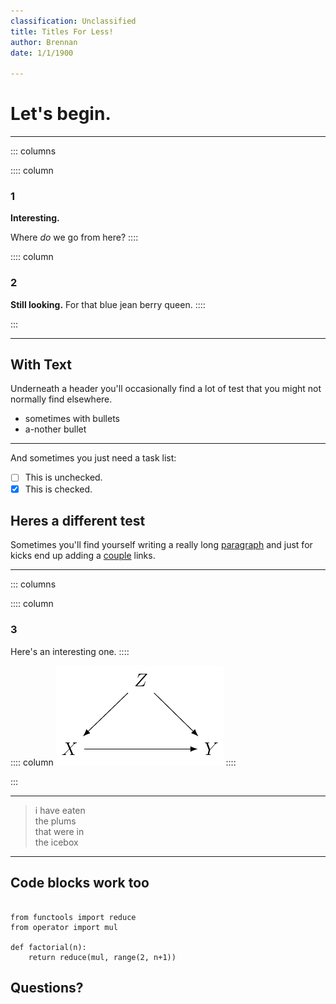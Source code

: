 ```yaml
---
classification: Unclassified
title: Titles For Less!
author: Brennan
date: 1/1/1900

---
```


# Let's begin.

---

::: columns

:::: column
### 1
**Interesting.**

Where *do* we go from here?
::::

:::: column
### 2
**Still looking.**
For that blue jean berry queen.
::::

:::

---

## With Text 
Underneath a header you'll occasionally find a lot of
test that you might not normally find elsewhere.

  - sometimes with bullets
  - a-nother bullet

---

And sometimes you just need a task list:

- [ ] This is unchecked.
- [X] This is checked.

## Heres a different test
Sometimes you'll find yourself writing a really long
[paragraph](https://www.google.com/search?q=paragraph) and just for kicks end
up adding a [couple](https://duckduckgo.com) links.

---

::: columns

:::: column
### 3
Here's an interesting one.
::::

:::: column
![a confounder](confounder.png)
::::

:::

---

> i have eaten  
> the plums  
> that were in  
> the icebox  

---
    
## Code blocks work too

~~~ {.python} 

from functools import reduce
from operator import mul

def factorial(n):
    return reduce(mul, range(2, n+1))
~~~

## Questions?
